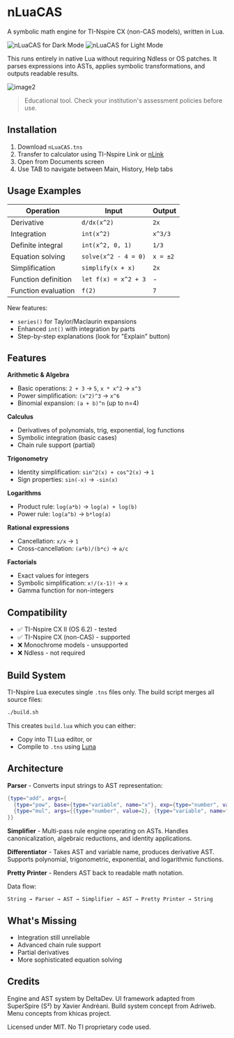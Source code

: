 # nLuaCAS

A symbolic math engine for TI-Nspire CX (non-CAS models), written in Lua.

![nLuaCAS for Dark Mode](https://github.com/user-attachments/assets/4864dcbe-9734-49ab-9f9b-ce416bb81f36#gh-dark-mode-only)
![nLuaCAS for Light Mode](https://github.com/user-attachments/assets/9afb1f0a-9372-4887-91d8-3c445a32b1c8#gh-light-mode-only)

This runs entirely in native Lua without requiring Ndless or OS patches. It parses expressions into ASTs, applies symbolic transformations, and outputs readable results.

![image2](https://github.com/user-attachments/assets/13fb7b85-52d2-46fb-857c-b977ed7a453b)

> Educational tool. Check your institution's assessment policies before use.

## Installation

1. Download `nLuaCAS.tns`
2. Transfer to calculator using TI-Nspire Link or [nLink](https://lights0123.com/n-link/)
3. Open from Documents screen
4. Use TAB to navigate between Main, History, Help tabs

## Usage Examples

| Operation | Input | Output |
|-----------|-------|--------|
| Derivative | `d/dx(x^2)` | `2x` |
| Integration | `int(x^2)` | `x^3/3` |
| Definite integral | `int(x^2, 0, 1)` | `1/3` |
| Equation solving | `solve(x^2 - 4 = 0)` | `x = ±2` |
| Simplification | `simplify(x + x)` | `2x` |
| Function definition | `let f(x) = x^2 + 3` | - |
| Function evaluation | `f(2)` | `7` |

New features:
- `series()` for Taylor/Maclaurin expansions
- Enhanced `int()` with integration by parts
- Step-by-step explanations (look for "Explain" button)

## Features

**Arithmetic & Algebra**
- Basic operations: `2 + 3` → `5`, `x * x^2` → `x^3`
- Power simplification: `(x^2)^3` → `x^6`
- Binomial expansion: `(a + b)^n` (up to n=4)

**Calculus**
- Derivatives of polynomials, trig, exponential, log functions
- Symbolic integration (basic cases)
- Chain rule support (partial)

**Trigonometry**
- Identity simplification: `sin^2(x) + cos^2(x)` → `1`
- Sign properties: `sin(-x)` → `-sin(x)`

**Logarithms**
- Product rule: `log(a*b)` → `log(a) + log(b)`
- Power rule: `log(a^b)` → `b*log(a)`

**Rational expressions**
- Cancellation: `x/x` → `1`
- Cross-cancellation: `(a*b)/(b*c)` → `a/c`

**Factorials**
- Exact values for integers
- Symbolic simplification: `x!/(x-1)!` → `x`
- Gamma function for non-integers

## Compatibility

- ✅ TI-Nspire CX II (OS 6.2) - tested
- ✅ TI-Nspire CX (non-CAS) - supported
- ❌ Monochrome models - unsupported
- ❌ Ndless - not required

## Build System

TI-Nspire Lua executes single `.tns` files only. The build script merges all source files:

```bash
./build.sh
```

This creates `build.lua` which you can either:
- Copy into TI Lua editor, or  
- Compile to `.tns` using [Luna](https://github.com/tangrs/luna)

## Architecture

**Parser** - Converts input strings to AST representation:
```lua
{type="add", args={
  {type="pow", base={type="variable", name="x"}, exp={type="number", value=2}},
  {type="mul", args={{type="number", value=2}, {type="variable", name="x"}}}
}}
```

**Simplifier** - Multi-pass rule engine operating on ASTs. Handles canonicalization, algebraic reductions, and identity applications.

**Differentiator** - Takes AST and variable name, produces derivative AST. Supports polynomial, trigonometric, exponential, and logarithmic functions.

**Pretty Printer** - Renders AST back to readable math notation.

Data flow:
```
String → Parser → AST → Simplifier → AST → Pretty Printer → String
```

## What's Missing

- Integration still unreliable
- Advanced chain rule support
- Partial derivatives
- More sophisticated equation solving

## Credits

Engine and AST system by DeltaDev. UI framework adapted from SuperSpire (S²) by Xavier Andréani. Build system concept from Adriweb. Menu concepts from khicas project.

Licensed under MIT. No TI proprietary code used.
